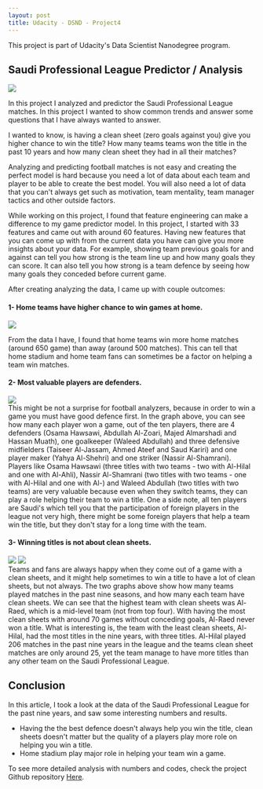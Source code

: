 ```yaml
---  
layout: post
title: Udacity - DSND - Project4
---  
```


This project is part of Udacity's Data Scientist Nanodegree program.    
  



  
  
  
  
## Saudi Professional League Predictor / Analysis
  
  
![](https://alioh.github.io/images/2019-5-24/spl.png)

<p align="left">
In this project I analyzed and predictor the Saudi Professional League matches. In this project I wanted to show common trends and answer some questions that I have always wanted to answer.  
</p>
<p align="left">
I wanted to know, is having a clean sheet (zero goals against you) give you higher chance to win the title? How many teams teams won the title in the past 10 years and how many clean sheet they had in all their matches?  
</p>
<p align="left">
Analyzing and predicting football matches is not easy and creating the perfect model is hard because you need a lot of data about each team and player to be able to create the best model. You will also need a lot of data that you can't always get such as motivation, team mentality, team manager tactics and other outside factors.  
</p>
<p align="left">
While working on this project, I found that feature engineering can make a difference to my game predictor model. In this project, I started with 33 features and came out with around 60 features. Having new features that you can come up with from the current data you have can give you more insights about your data. For example, showing team previous goals for and against can tell you how strong is the team line up and how many goals they can score. It can also tell you how strong is a team defence by seeing how many goals they conceded before current game.  
</p>
<p align="left">
After creating analyzing the data, I came up with couple outcomes: 
</p>


<h4 align="left"> 1- Home teams have higher chance to win games at home.</h4>  

![](https://alioh.github.io/images/2019-5-24/g1.png)  
<p align="left">
From the data I have, I found that home teams win more home matches (around 650 game) than away (around 500 matches). This can tell that home stadium and home team fans can sometimes be a factor on helping a team win matches.  
</p>

<p align="left">

#### 2- Most valuable players are defenders.
![](https://alioh.github.io/images/2019-5-24/g2.png)  
This might be not a surprise for football analyzers, because in order to win a game you must have good defence first. In the graph above, you can see how many each player won a game, out of the ten players, there are 4 defenders (Osama Hawsawi, Abdullah Al-Zoari, Majed Almarshadi and Hassan Muath), one goalkeeper (Waleed Abdullah) and three defensive midfielders (Taiseer Al-Jassam, Ahmed Ateef and Saud Kariri) and one player maker (Yahya Al-Shehri) and one striker (Nassir Al-Shamrani). Players like Osama Hawsawi (three titles with two teams - two with Al-Hilal and one with Al-Ahli), Nassir Al-Shamrani (two titles with two teams - one with Al-Hilal and one with Al-) and Waleed Abdullah (two titles with two teams) are very valuable because even when they switch teams, they can play a role helping their team to win a title.
One a side note, all ten players are Saudi's which tell you that the participation of foreign players in the league not very high, there might be some foreign players that help a team win the title, but they don't stay for a long time with the team.
</p>

<p align="left">

#### 3- Winning titles is not about clean sheets.
![](https://alioh.github.io/images/2019-5-24/g3-1.png) ![](https://alioh.github.io/images/2019-5-24/g3-3.png)  
Teams and fans are always happy when they come out of a game with a clean sheets, and it might help sometimes to win a title to have a lot of clean sheets, but not always. The two graphs above show how many teams played matches in the past nine seasons, and how many each team have clean sheets. We can see that the highest team with clean sheets was Al-Raed, which is a mid-level team (not from top four). With having the most clean sheets with around 70 games without conceding goals, Al-Raed never won a title. What is interesting is, the team with the least clean sheets, Al-Hilal, had the most titles in the nine years, with three titles. Al-Hilal played 206 matches in the past nine years in the league and the teams clean sheet matches are only around 25, yet the team manage to have more titles than any other team on the Saudi Professional League.
</p>

<p align="left">

## Conclusion

In this article, I took a look at the data of the Saudi Professional League for the past nine years, and saw some interesting numbers and results.  
* Having the the best defence doesn't always help you win the title, clean sheets doesn't matter but the quality of a players play more role on helping you win a title.
* Home stadium play major role in helping your team win a game.
</p>

<p align="left">

To see more detailed analysis with numbers and codes, check the project Github repository [Here](https://github.com/alioh/DSND-P4).
</p>